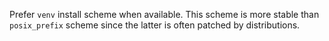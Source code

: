 Prefer `venv` install scheme when available. This scheme is more stable than `posix_prefix` scheme since the latter is often patched by distributions.
